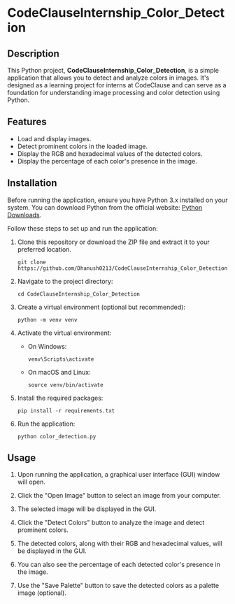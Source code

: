 # CodeClauseInternship_Color_Detection

## Description

This Python project, **CodeClauseInternship_Color_Detection**, is a simple application that allows you to detect and analyze colors in images. It's designed as a learning project for interns at CodeClause and can serve as a foundation for understanding image processing and color detection using Python.

## Features

- Load and display images.
- Detect prominent colors in the loaded image.
- Display the RGB and hexadecimal values of the detected colors.
- Display the percentage of each color's presence in the image.

## Installation

Before running the application, ensure you have Python 3.x installed on your system. You can download Python from the official website: [Python Downloads](https://www.python.org/downloads/).

Follow these steps to set up and run the application:

1. Clone this repository or download the ZIP file and extract it to your preferred location.

   ```shell
   git clone https://github.com/Dhanush0213/CodeClauseInternship_Color_Detection.git
   ```

2. Navigate to the project directory:

   ```shell
   cd CodeClauseInternship_Color_Detection
   ```

3. Create a virtual environment (optional but recommended):

   ```shell
   python -m venv venv
   ```

4. Activate the virtual environment:

   - On Windows:

     ```shell
     venv\Scripts\activate
     ```

   - On macOS and Linux:

     ```shell
     source venv/bin/activate
     ```

5. Install the required packages:

   ```shell
   pip install -r requirements.txt
   ```

6. Run the application:

   ```shell
   python color_detection.py
   ```

## Usage

1. Upon running the application, a graphical user interface (GUI) window will open.

2. Click the "Open Image" button to select an image from your computer.

3. The selected image will be displayed in the GUI.

4. Click the "Detect Colors" button to analyze the image and detect prominent colors.

5. The detected colors, along with their RGB and hexadecimal values, will be displayed in the GUI.

6. You can also see the percentage of each detected color's presence in the image.

7. Use the "Save Palette" button to save the detected colors as a palette image (optional).

